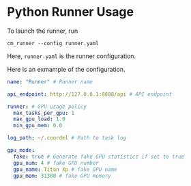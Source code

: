 # Python Runner Usage

To launch the runner, run

    cm_runner --config runner.yaml

Here, `runner.yaml` is the runner configuration.

Here is an exmample of the configuration.

```yaml
name: "Runner" # Runner name

api_endpoint: http://127.0.0.1:8888/api # API endpoint

runner: # GPU usage policy
  max_tasks_per_gpu: 1
  max_gpu_load: 1.0
  min_gpu_mem: 0.0

log_path: ~/.coordml # Path to task log

gpu_mode:
  fake: true # Generate fake GPU statistics if set to true
  gpu_num: 4 # fake GPU number
  gpu_name: Titan Xp # fake GPU name
  gpu_mem: 31300 # fake GPU memory
```

